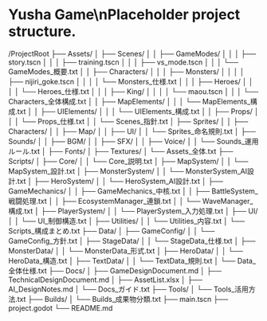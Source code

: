# Yusha Game\nPlaceholder project structure.
/ProjectRoot
├── Assets/
│   ├── Scenes/
│   │   ├── GameModes/
│   │   │   ├── story.tscn
│   │   │   ├── training.tscn
│   │   │   ├── vs_mode.tscn
│   │   │   └── GameModes_概要.txt
│   │   ├── Characters/
│   │   │   ├── Monsters/
│   │   │   │   ├── nijiri_goke.tscn
│   │   │   │   └── Monsters_仕様.txt
│   │   │   ├── Heroes/
│   │   │   │   └── Heroes_仕様.txt
│   │   │   ├── King/
│   │   │   │   └── maou.tscn
│   │   │   └── Characters_全体構成.txt
│   │   ├── MapElements/
│   │   │   └── MapElements_構成.txt
│   │   ├── UIElements/
│   │   │   └── UIElements_構成.txt
│   │   ├── Props/
│   │   │   └── Props_仕様.txt
│   │   └── Scenes_指針.txt
│   ├── Sprites/
│   │   ├── Characters/
│   │   ├── Map/
│   │   ├── UI/
│   │   └── Sprites_命名規則.txt
│   ├── Sounds/
│   │   ├── BGM/
│   │   ├── SFX/
│   │   ├── Voice/
│   │   └── Sounds_運用ルール.txt
│   ├── Fonts/
│   ├── Textures/
│   └── Assets_全体.txt
├── Scripts/
│   ├── Core/
│   │   └── Core_説明.txt
│   ├── MapSystem/
│   │   └── MapSystem_設計.txt
│   ├── MonsterSystem/
│   │   └── MonsterSystem_AI設計.txt
│   ├── HeroSystem/
│   │   └── HeroSystem_AI設計.txt
│   ├── GameMechanics/
│   │   ├── GameMechanics_中核.txt
│   │   ├── BattleSystem_戦闘処理.txt
│   │   ├── EcosystemManager_連鎖.txt
│   │   └── WaveManager_構成.txt
│   ├── PlayerSystem/
│   │   └── PlayerSystem_入力処理.txt
│   ├── UI/
│   │   └── UI_制御構造.txt
│   ├── Utilities/
│   │   └── Utilities_内容.txt
│   └── Scripts_構成まとめ.txt
├── Data/
│   ├── GameConfig/
│   │   └── GameConfig_方針.txt
│   ├── StageData/
│   │   └── StageData_仕様.txt
│   ├── MonsterData/
│   │   └── MonsterData_形式.txt
│   ├── HeroData/
│   │   └── HeroData_構造.txt
│   ├── TextData/
│   │   └── TextData_規則.txt
│   └── Data_全体仕様.txt
├── Docs/
│   ├── GameDesignDocument.md
│   ├── TechnicalDesignDocument.md
│   ├── AssetList.xlsx
│   ├── AI_DesignNotes.md
│   └── Docs_ガイド.txt
├── Tools/
│   └── Tools_活用方法.txt
├── Builds/
│   └── Builds_成果物分類.txt
├── main.tscn
├── project.godot
└── README.md
